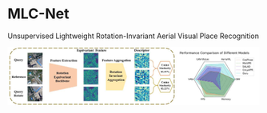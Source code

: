 # MLC-Net

Unsupervised Lightweight Rotation-Invariant Aerial Visual Place Recognition 

![image](https://github.com/cbbhuxx/UltraVPR/blob/main/img/example0.jpg)
